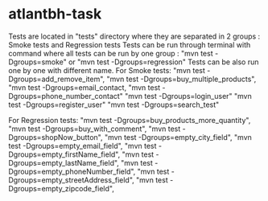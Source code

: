 # atlantbh-task
Tests are located in "tests" directory where they are separated in 2 groups : Smoke tests and Regression tests
Tests can be run through terminal with command where all tests can be run by one group :
"mvn test -Dgroups=smoke" or "mvn test -Dgroups=regression"
Tests can be also run one by one with different name.
For Smoke tests:
"mvn test -Dgroups=add_remove_item", 
"mvn test -Dgroups=buy_multiple_products",
"mvn test -Dgroups=email_contact,
"mvn test -Dgroups=phone_number_contact"
"mvn test -Dgroups=login_user"
"mvn test -Dgroups=register_user"
"mvn test -Dgroups=search_test"

For Regression tests:
"mvn test -Dgroups=buy_products_more_quantity",
"mvn test -Dgroups=buy_with_comment",
"mvn test -Dgroups=shopNow_button",
"mvn test -Dgroups=empty_city_field",
"mvn test -Dgroups=empty_email_field",
"mvn test -Dgroups=empty_firstName_field",
"mvn test -Dgroups=empty_lastName_field",
"mvn test -Dgroups=empty_phoneNumber_field",
"mvn test -Dgroups=empty_streetAddress_field",
"mvn test -Dgroups=empty_zipcode_field",
